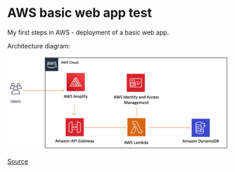 # AWS basic web app test

My first steps in AWS - deployment of a basic web app. 

Architecture diagram:

![](./diagram.png)

[Source](https://aws.amazon.com/es/getting-started/hands-on/build-web-app-s3-lambda-api-gateway-dynamodb/?e=gs2020&p=fullstack)